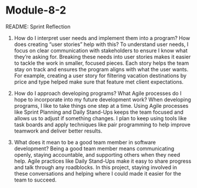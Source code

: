 # Module-8-2

README: Sprint Reflection
1. How do I interpret user needs and implement them into a program? How does creating “user stories” help with this?
To understand user needs, I focus on clear communication with stakeholders to ensure I know what they’re asking for. Breaking these needs into user stories makes it easier to tackle the work in smaller, focused pieces. Each story helps the team stay on track and ensures the program aligns with what the user wants. For example, creating a user story for filtering vacation destinations by price and type helped make sure that feature met client expectations.

2. How do I approach developing programs? What Agile processes do I hope to incorporate into my future development work?
When developing programs, I like to take things one step at a time. Using Agile processes like Sprint Planning and Daily Stand-Ups keeps the team focused and allows us to adjust if something changes. I plan to keep using tools like task boards and apply techniques like pair programming to help improve teamwork and deliver better results.

3. What does it mean to be a good team member in software development?
Being a good team member means communicating openly, staying accountable, and supporting others when they need help. Agile practices like Daily Stand-Ups make it easy to share progress and talk through any roadblocks. In this project, staying involved in these conversations and helping where I could made it easier for the team to succeed.

